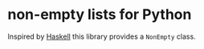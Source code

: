 # non-empty lists for Python

Inspired by [Haskell](https://hackage.haskell.org/package/base-4.21.0.0/docs/Data-List-NonEmpty.html) this library provides a `NonEmpty` class.
